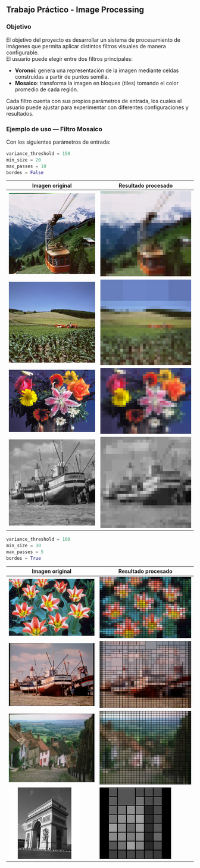 ## Trabajo Práctico - Image Processing

### Objetivo

El objetivo del proyecto es desarrollar un sistema de procesamiento de imágenes que permita aplicar distintos filtros visuales de manera configurable.  
El usuario puede elegir entre dos filtros principales:

- **Voronoi**: genera una representación de la imagen mediante celdas construidas a partir de puntos semilla.
- **Mosaico**: transforma la imagen en bloques (tiles) tomando el color promedio de cada región.

Cada filtro cuenta con sus propios parámetros de entrada, los cuales el usuario puede ajustar para experimentar con diferentes configuraciones y resultados.

### Ejemplo de uso — Filtro Mosaico

Con los siguientes parámetros de entrada:

```python
variance_threshold = 150
min_size = 20
max_passes = 10
bordes = False
```

| Imagen original                    | Resultado procesado                                   |
|------------------------------------|-------------------------------------------------------|
| ![cablecar.bmp](test_images/cablecar.bmp) | ![cablecar_mosaico.png](data/cablecar_mosaico.png)    |
| ![cornfield.bmp](test_images/cornfield.bmp)  | ![cornfield_mosaico.png](data/cornfield_mosaico.png)  |
| ![flowers.bmp](test_images/flowers.bmp)  | ![flowers_mosaico.png](data/flowers_mosaico.png)      |
| ![boat.png](test_images/boat.png)  | ![boat_mosaico.png](data/boat_mosaico.png)            |

```python
variance_threshold = 100
min_size = 30
max_passes = 5
bordes = True
```

| Imagen original                               | Resultado procesado                                   |
|-----------------------------------------------|-------------------------------------------------------|
| ![tulips.png](test_images/tulips.png)         | ![tulips_mosaico.png](data1/tulips_mosaico.png)  |
| ![boat_color.bmp](test_images/boat_color.bmp) | ![boat_color_mosaico.png](data1/boat_color_mosaico.png)   |
| ![goldhill.bmp](test_images/goldhill.bmp)     | ![goldhill_mosaico.png](data1/goldhill_mosaico.png)         |
| ![arc2.png](test_images/arc2.png)             | ![arc2_mosaico.png](data1/arc2_mosaico.png) |